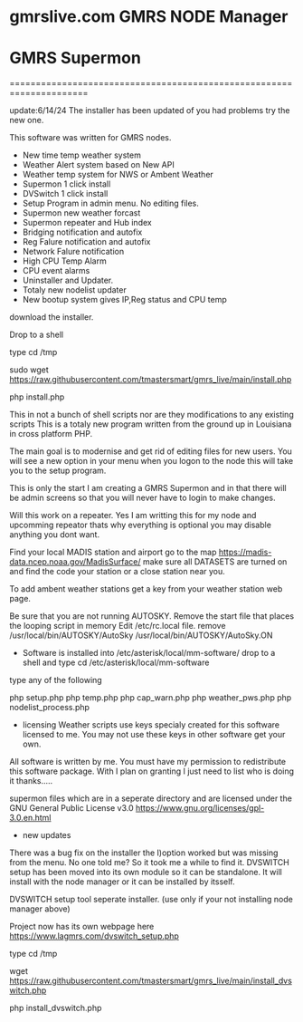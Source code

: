 # gmrslive.com GMRS NODE Manager
# GMRS Supermon

=====================================================================

update:6/14/24 The installer has been updated of you had problems try the new one.

This software was written for GMRS nodes.  

* New time temp weather system
* Weather Alert system based on New API
* Weather temp system for NWS or Ambent Weather
* Supermon 1 click install
* DVSwitch 1 click install
* Setup Program in admin menu. No editing files.
* Supermon new weather forcast 
* Supermon repeater and Hub index
* Bridging notification and autofix 
* Reg Falure notification and autofix
* Network Falure notification
* High CPU Temp Alarm
* CPU event alarms 
* Uninstaller and Updater.
* Totaly new nodelist updater
* New bootup system gives IP,Reg status and CPU temp

download the installer.

Drop to a shell

type
cd /tmp

sudo wget https://raw.githubusercontent.com/tmastersmart/gmrs_live/main/install.php

php install.php


This in not a bunch of shell scripts nor are they modifications to any existing scripts
This is a totaly new program written from the ground up in Louisiana in cross platform PHP.

The main goal is to modernise and get rid of editing files for new users. You will see a new
option in your menu when you logon to the node this will take you to the setup program.

This is only the start I am creating a GMRS Supermon and in that there will be admin
screens so that you will never have to login to make changes.

Will this work on a repeater. Yes I am writting this for my node and upcomming repeator thats why
everything is optional you may disable anything you dont want.


  Find your local MADIS station and airport go to the map 
https://madis-data.ncep.noaa.gov/MadisSurface/  make sure all DATASETS are turned
on and find the code your station or a close station near you.

 To add ambent weather stations get a key from your weather station web page.
  

 
Be sure that you are not running AUTOSKY.
Remove the start file that places the looping script in memory 
Edit /etc/rc.local file.
remove
/usr/local/bin/AUTOSKY/AutoSky
/usr/local/bin/AUTOSKY/AutoSky.ON





* Software is installed into /etc/asterisk/local/mm-software/
drop to a shell and type
cd /etc/asterisk/local/mm-software

type any of the following

php setup.php
php temp.php
php cap_warn.php
php weather_pws.php
php nodelist_process.php



* licensing
Weather scripts use keys specialy created for this software licensed to me.
You may not use these keys in other software get your own.

All software is written by me.
You must have my permission to redistribute this software package. 
With I plan on granting I just need to list who is doing it thanks..... 



supermon files which are in a seperate directory
and are licensed under the GNU General Public License v3.0
https://www.gnu.org/licenses/gpl-3.0.en.html




 
* new updates

There was a bug fix on the installer the I)option worked but was missing from the menu. No one told me? So it took me a while to find it.
DVSWITCH setup has been moved into its own module so it can be standalone.  It will install with the node manager or it can be installed by itsself.

DVSWITCH setup tool seperate installer. (use only if your not installing node manager above)

Project now has its own webpage here https://www.lagmrs.com/dvswitch_setup.php

type
cd /tmp

wget https://raw.githubusercontent.com/tmastersmart/gmrs_live/main/install_dvswitch.php

php install_dvswitch.php




